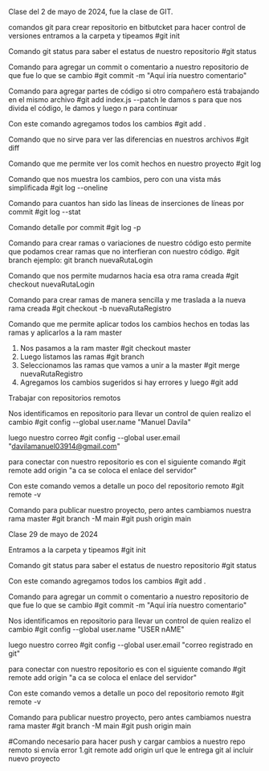 Clase del 2 de mayo de 2024, fue la clase de GIT.

comandos git para crear repositorio en bitbutcket para hacer control 
de versiones
entramos a la carpeta y tipeamos 
#git init

Comando git status para saber el estatus de nuestro repositorio
#git status 

Comando para agregar un commit o comentario a nuestro repositorio de que fue lo que se cambio
#git commit -m "Aquí iría nuestro comentario"

Comando para agregar partes de código si otro compañero está trabajando en el mismo archivo
#git add index.js --patch
le damos s para que nos divida el código, le damos y luego n para continuar 

Con este comando agregamos todos los cambios
#git add .

Comando que no sirve para ver las diferencias en nuestros archivos
#git diff

Comando que me permite ver los comit hechos en nuestro proyecto
#git log

Comando que nos muestra los cambios, pero con una vista más simplificada
#git log --oneline

Comando para cuantos han sido las líneas de inserciones de líneas por commit
#git log --stat

Comando detalle por commit
#git log -p

Comando para crear ramas o variaciones de nuestro código esto permite que podamos crear ramas que no interfieran con nuestro código.
#git branch ejemplo: git branch nuevaRutaLogin

Comando que nos permite mudarnos hacia esa otra rama creada
#git checkout nuevaRutaLogin

Comando para crear ramas de manera sencilla y me traslada a la nueva rama creada
#git checkout -b nuevaRutaRegistro 

Comando que me permite aplicar todos los cambios hechos en todas las ramas y aplicarlos a la ram master
1. Nos pasamos a la ram master
#git checkout master
2. Luego listamos las ramas 
#git branch
3. Seleccionamos las ramas que vamos a unir a la master
#git merge nuevaRutaRegistro
4. Agregamos los cambios sugeridos si hay errores y luego
#git add

Trabajar con repositorios remotos

Nos identificamos en repositorio para llevar un control de quien 
realizo el cambio
#git config --global user.name "Manuel Davila"

luego nuestro correo
#git config --global user.email "davilamanuel03914@gmail.com"

para conectar con nuestro repositorio es con el siguiente comando
#git remote add origin "a ca se coloca el enlace del servidor"

Con este comando vemos a detalle un poco del repositorio remoto
#git remote -v

Comando para publicar nuestro proyecto, pero antes cambiamos nuestra rama master
#git branch -M main
#git push origin main

Clase 29 de mayo de 2024

Entramos a la carpeta y tipeamos 
#git init

Comando git status para saber el estatus de nuestro repositorio
#git status 

Con este comando agregamos todos los cambios
#git add .


Comando para agregar un commit o comentario a nuestro repositorio de que fue lo que se cambio
#git commit -m "Aquí iría nuestro comentario"


Nos identificamos en repositorio para llevar un control de quien 
realizo el cambio
#git config --global user.name "USER nAME"

luego nuestro correo
#git config --global user.email "correo registrado en git"

para conectar con nuestro repositorio es con el siguiente comando
#git remote add origin "a ca se coloca el enlace del servidor"

Con este comando vemos a detalle un poco del repositorio remoto
#git remote -v

Comando para publicar nuestro proyecto, pero antes cambiamos nuestra rama master
#git branch -M main
#git push origin main

#Comando necesario para hacer push y cargar cambios a nuestro repo remoto si envía error
1.git remote add origin url que le entrega git al incluir nuevo proyecto
